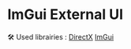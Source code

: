 # ImGui External UI

🛠 Used librairies :
[DirectX](https://www.microsoft.com/en-us/download/details.aspx?id=6812)
[ImGui](https://github.com/ocornut/imgui)
